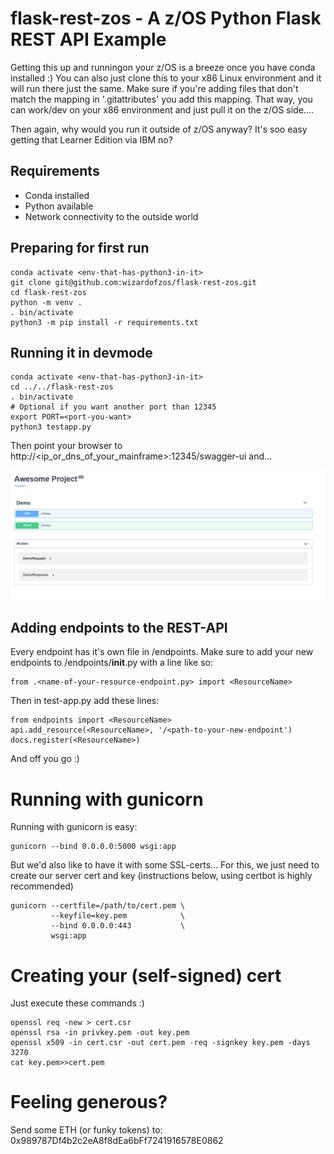 #  flask-rest-zos - A z/OS Python Flask REST API Example


Getting this up and runningon your z/OS is a breeze once you have conda installed :)
You can also just clone this to your x86 Linux environment and it will run there just the same. Make sure if you're adding files that don't match the mapping in '.gitattributes' you add this mapping. That way, you can work/dev on your x86 environment and just pull it on the z/OS side....

Then again, why would you run it outside of z/OS anyway? It's soo easy getting that Learner Edition via IBM no?

## Requirements

- Conda installed
- Python available
- Network connectivity to the outside world    

## Preparing for first run

    conda activate <env-that-has-python3-in-it>
    git clone git@github.com:wizardofzos/flask-rest-zos.git
    cd flask-rest-zos
    python -m venv .
    . bin/activate  
    python3 -m pip install -r requirements.txt

## Running it in devmode
    conda activate <env-that-has-python3-in-it>      
    cd ../../flask-rest-zos
    . bin/activate
    # Optional if you want another port than 12345
    export PORT=<port-you-want>
    python3 testapp.py

Then point your browser to http://<ip_or_dns_of_your_mainframe>:12345/swagger-ui and...

![inaction](https://github.com/wizardofzos/flask-rest-zos/blob/main/inaction.png?raw=true)
       
    
## Adding endpoints to the REST-API

Every endpoint has it's own file in /endpoints. Make sure to add your new endpoints to /endpoints/__init__.py with a line like so:

    from .<name-of-your-resource-endpoint.py> import <ResourceName>

Then in test-app.py add these lines:

    from endpoints import <ResourceName>
    api.add_resource(<ResourceName>, '/<path-to-your-new-endpoint')
    docs.register(<ResourceName>)

And off you go :)

# Running with gunicorn

Running with gunicorn is easy:

    gunicorn --bind 0.0.0.0:5000 wsgi:app

But we'd also like to have it with some SSL-certs...
For this, we just need to create our server cert and key (instructions below, using certbot is highly recommended)

    gunicorn --certfile=/path/to/cert.pem \ 
             --keyfile=key.pem            \
             --bind 0.0.0.0:443           \
             wsgi:app


# Creating your (self-signed) cert

Just execute these commands :)

    openssl req -new > cert.csr
    openssl rsa -in privkey.pem -out key.pem
    openssl x509 -in cert.csr -out cert.pem -req -signkey key.pem -days 3270
    cat key.pem>>cert.pem

 
# Feeling generous?
Send some ETH (or funky tokens) to: 0x989787Df4b2c2eA8f8dEa6bFf7241916578E0862
